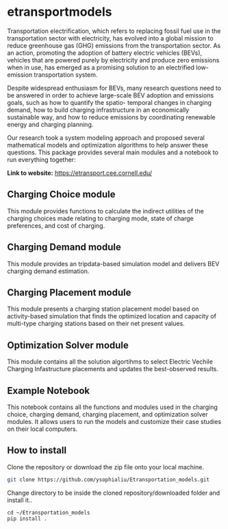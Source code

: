 # etransportmodels

Transportation electrification, which refers to replacing fossil fuel use in the transportation sector with electricity, has evolved into a global mission to reduce greenhouse gas (GHG) emissions from the transportation sector. As an action, promoting the adoption of battery electric vehicles (BEVs), vehicles that are powered purely by electricity and produce zero emissions when in use, has emerged as a promising solution to an electrified low-emission transportation system.

Despite widespread enthusiasm for BEVs, many research questions need to be answered in order to achieve large-scale BEV adoption and emissions goals, such as how to quantify the spatio- temporal changes in charging demand, how to build charging infrastructure in an economically sustainable way, and how to reduce emissions by coordinating renewable energy and charging planning.

Our research took a system modeling approach and proposed several mathematical models and optimization algorithms to help answer these questions. This package provides several main modules and a notebook to run everything together:

**Link to website:** https://etransport.cee.cornell.edu/

## Charging Choice module
This module provides functions to calculate the indirect utilities of the charging choices made relating to charging mode, state of charge preferences, and cost of charging.

## Charging Demand module
This module provides an tripdata-based simulation model and delivers BEV charging demand estimation.

## Charging Placement module
This module presents a charging station placement model based on activity-based simulation that finds the optimized location and capacity of multi-type charging stations based on their net present values.

## Optimization Solver module
This module contains all the solution algortihms to select Electric Vechile Charging Infastructure placements and updates the best-observed results.

## Example Notebook
This notebook contains all the functions and modules used in the charging choice, charging demand, charging placement, and optimization solver modules. It allows users to run the models and customize their case studies on their local computers.

## How to install
Clone the repository or download the zip file onto your local machine.

```sh
git clone https://github.com/ysophialiu/Etransportation_models.git
```

Change directory to be inside the cloned repository/downloaded folder and install it..
```
cd ~/Etransportation_models
pip install .
```



